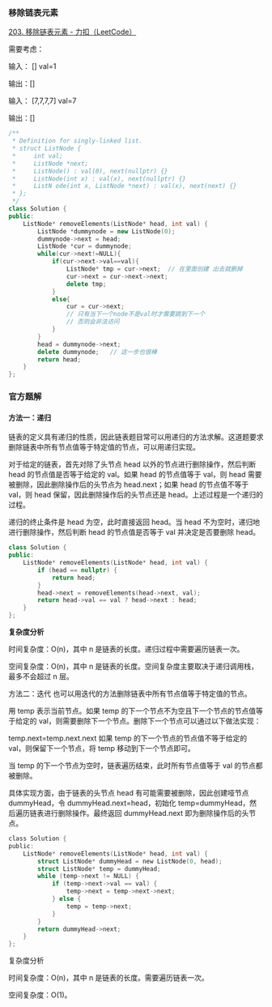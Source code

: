 ### 移除链表元素

[203. 移除链表元素 - 力扣（LeetCode）](https://leetcode.cn/problems/remove-linked-list-elements/solutions/813358/yi-chu-lian-biao-yuan-su-by-leetcode-sol-654m/)

需要考虑：

输入： []     val=1

输出：[]

输入： [7,7,7,7]   val=7

输出：[]

```cpp
/**
 * Definition for singly-linked list.
 * struct ListNode {
 *     int val;
 *     ListNode *next;
 *     ListNode() : val(0), next(nullptr) {}
 *     ListNode(int x) : val(x), next(nullptr) {}
 *     ListN ode(int x, ListNode *next) : val(x), next(next) {}
 * };
 */
class Solution {
public:
    ListNode* removeElements(ListNode* head, int val) {
        ListNode *dummynode = new ListNode(0);
        dummynode->next = head;
        ListNode *cur = dummynode;
        while(cur->next!=NULL){
            if(cur->next->val==val){
                ListNode* tmp = cur->next;  // 在里面创建 出去就删掉
                cur->next = cur->next->next;
                delete tmp;
            }
            else{
                cur = cur->next;   
                // 只有当下一个node不是val时才需要跳到下一个
                // 否则会非法访问
            }
        }
        head = dummynode->next;
        delete dummynode;   // 这一步也很棒
        return head;
    }
};
```

### 官方题解

#### 方法一：递归
链表的定义具有递归的性质，因此链表题目常可以用递归的方法求解。这道题要求删除链表中所有节点值等于特定值的节点，可以用递归实现。

对于给定的链表，首先对除了头节点 head 以外的节点进行删除操作，然后判断 head 的节点值是否等于给定的 val。如果 head 的节点值等于 val，则 head 需要被删除，因此删除操作后的头节点为 head.next；如果 head 的节点值不等于 val，则 head 保留，因此删除操作后的头节点还是 head。上述过程是一个递归的过程。

递归的终止条件是 head 为空，此时直接返回 head。当 head 不为空时，递归地进行删除操作，然后判断 head 的节点值是否等于 val 并决定是否要删除 head。

```cpp
class Solution {
public:
    ListNode* removeElements(ListNode* head, int val) {
        if (head == nullptr) {
            return head;
        }
        head->next = removeElements(head->next, val);
        return head->val == val ? head->next : head;
    }
};

```

**复杂度分析**

时间复杂度：O(n)，其中 n 是链表的长度。递归过程中需要遍历链表一次。

空间复杂度：O(n)，其中 n 是链表的长度。空间复杂度主要取决于递归调用栈，最多不会超过 n 层。

方法二：迭代
也可以用迭代的方法删除链表中所有节点值等于特定值的节点。

用 temp 表示当前节点。如果 temp 的下一个节点不为空且下一个节点的节点值等于给定的 val，则需要删除下一个节点。删除下一个节点可以通过以下做法实现：

temp.next=temp.next.next
如果 temp 的下一个节点的节点值不等于给定的 val，则保留下一个节点，将 temp 移动到下一个节点即可。

当 temp 的下一个节点为空时，链表遍历结束，此时所有节点值等于 val 的节点都被删除。

具体实现方面，由于链表的头节点 head 有可能需要被删除，因此创建哑节点 dummyHead，令 dummyHead.next=head，初始化 temp=dummyHead，然后遍历链表进行删除操作。最终返回 dummyHead.next 即为删除操作后的头节点。

```c
class Solution {
public:
    ListNode* removeElements(ListNode* head, int val) {
        struct ListNode* dummyHead = new ListNode(0, head);
        struct ListNode* temp = dummyHead;
        while (temp->next != NULL) {
            if (temp->next->val == val) {
                temp->next = temp->next->next;
            } else {
                temp = temp->next;
            }
        }
        return dummyHead->next;
    }
};
```

复杂度分析

时间复杂度：O(n)，其中 n 是链表的长度。需要遍历链表一次。

空间复杂度：O(1)。

